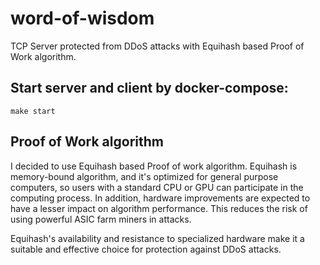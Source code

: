 # word-of-wisdom

TCP Server protected from DDoS attacks with Equihash based Proof of Work algorithm.

## Start server and client by docker-compose:
```
make start
```

## Proof of Work algorithm

I decided to use Equihash based Proof of work algorithm. Equihash is memory-bound algorithm, and it's optimized for 
general purpose computers, so users with a standard CPU or GPU can participate in the computing process. In addition, 
hardware improvements are expected to have a lesser impact on algorithm performance. This reduces the risk of using 
powerful ASIC farm miners in attacks.

Equihash's availability and resistance to specialized hardware make it a suitable and effective choice for protection 
against DDoS attacks.
